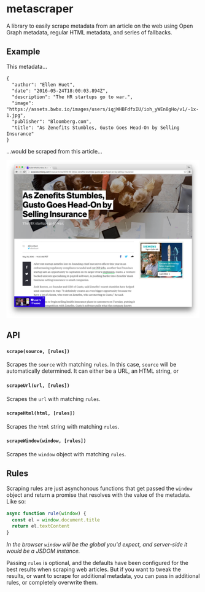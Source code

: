 
# metascraper

A library to easily scrape metadata from an article on the web using Open Graph metadata, regular HTML metadata, and series of fallbacks.


## Example

This metadata...

    {
      "author": "Ellen Huet",
      "date": "2016-05-24T18:00:03.894Z",
      "description": "The HR startups go to war.",
      "image": "https://assets.bwbx.io/images/users/iqjWHBFdfxIU/ioh_yWEn8gHo/v1/-1x-1.jpg",
      "publisher": "Bloomberg.com",
      "title": "As Zenefits Stumbles, Gusto Goes Head-On by Selling Insurance"
    }

...would be scraped from this article...

[![](/support/screenshot.png)](http://www.bloomberg.com/news/articles/2016-05-24/as-zenefits-stumbles-gusto-goes-head-on-by-selling-insurance)


## API

#### `scrape(source, [rules])` 

Scrapes the `source` with matching `rules`. In this case, `source` will be automatically determined. It can either be a URL, an HTML string, or 

#### `scrapeUrl(url, [rules])`

Scrapes the `url` with matching `rules`.

#### `scrapeHtml(html, [rules])`

Scrapes the `html` string with matching `rules`.

#### `scrapeWindow(window, [rules])`

Scrapes the `window` object with matching `rules`.


## Rules

Scraping rules are just asynchonous functions that get passed the `window` object and return a promise that resolves with the value of the metadata. Like so:

```js
async function rule(window) {
  const el = window.document.title
  return el.textContent
}
```

_In the browser `window` will be the global you'd expect, and server-side it would be a JSDOM instance._

Passing `rules` is optional, and the defaults have been configured for the best results when scraping web articles. But if you want to tweak the results, or want to scrape for additional metadata, you can pass in additional rules, or completely overwrite them.
